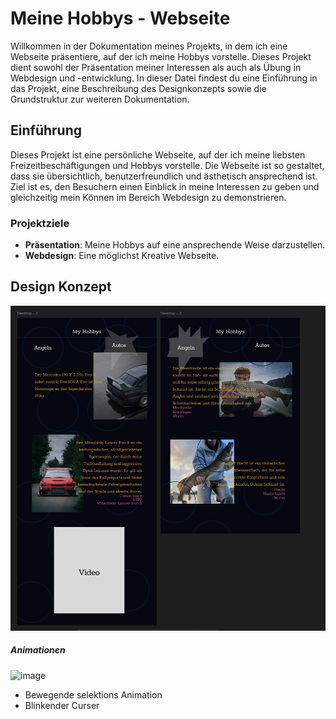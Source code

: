 # Meine Hobbys - Webseite

Willkommen in der Dokumentation meines Projekts, in dem ich eine Webseite präsentiere, auf der ich meine Hobbys vorstelle. Dieses Projekt dient sowohl der Präsentation meiner Interessen als auch als Übung in Webdesign und -entwicklung. In dieser Datei findest du eine Einführung in das Projekt, eine Beschreibung des Designkonzepts sowie die Grundstruktur zur weiteren Dokumentation.

## Einführung

Dieses Projekt ist eine persönliche Webseite, auf der ich meine liebsten Freizeitbeschäftigungen und Hobbys vorstelle. Die Webseite ist so gestaltet, dass sie übersichtlich, benutzerfreundlich und ästhetisch ansprechend ist. Ziel ist es, den Besuchern einen Einblick in meine Interessen zu geben und gleichzeitig mein Können im Bereich Webdesign zu demonstrieren.

### Projektziele
- **Präsentation**: Meine Hobbys auf eine ansprechende Weise darzustellen.
- **Webdesign**: Eine möglichst Kreative Webseite.

## Design Konzept

![Design Konzept](./image.png)

##### Animationen
![image](https://github.com/user-attachments/assets/1c821d3e-6e3b-45ae-8507-011cf1e190f2)
- Bewegende selektions Animation
- Blinkender Curser
